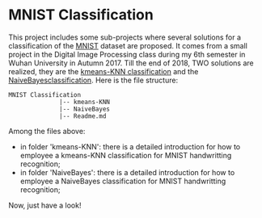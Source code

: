 # MNIST Classification

This project includes some sub-projects where several solutions for a classification of the [MNIST](http://yann.lecun.com/exdb/mnist/) dataset are proposed. It comes from a small project in the Digital Image Processing class during my 6th semester in Wuhan University in Autumn 2017. Till the end of 2018, TWO solutions are realized, they are the [kmeans-KNN classification](https://github.com/chentianyangWHU/MNIST-Classification/tree/master/kmeans-KNN) and the [NaiveBayesclassification](https://github.com/chentianyangWHU/MNIST-Classification/tree/master/NaiveBayes). Here is the file structure:

```
MNIST Classification
              |-- kmeans-KNN
              |-- NaiveBayes
              |-- Readme.md
```
Among the files above:
- in folder 'kmeans-KNN': there is a detailed introduction for how to employee a kmeans-KNN classification for MNIST handwritting recognition;
- in folder 'NaiveBayes': there is a detailed introduction for how to employee a NaiveBayes classification for MNIST handwritting recognition;

Now, just have a look!
